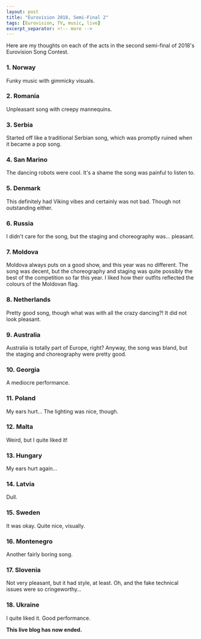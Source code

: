 ```yaml
---
layout: post
title: "Eurovision 2018, Semi-Final 2"
tags: [Eurovision, TV, music, live]
excerpt_separator: <!-- more -->
---
```

Here are my thoughts on each of the acts in the second semi-final of 2018's Eurovision Song Contest.

<!-- more -->

### 1. Norway
Funky music with gimmicky visuals.

### 2. Romania
Unpleasant song with creepy mannequins.

### 3. Serbia
Started off like a traditional Serbian song, which was promptly ruined when it became a pop song.

### 4. San Marino
The dancing robots were cool. It's a shame the song was painful to listen to.

### 5. Denmark
This definitely had Viking vibes and certainly was not bad. Though not outstanding either.

### 6. Russia
I didn't care for the song, but the staging and choreography was… pleasant.

### 7. Moldova
Moldova always puts on a good show, and this year was no different. The song was decent, but the choreography and staging was quite possibly the best of the competition so far this year. I liked how their outfits reflected the colours of the Moldovan flag.

### 8. Netherlands
Pretty good song, though what was with all the crazy dancing?! It did not look pleasant.

### 9. Australia
Australia is totally part of Europe, right? Anyway, the song was bland, but the staging and choreography were pretty good.

### 10. Georgia
A mediocre performance.

### 11. Poland
My ears hurt… The lighting was nice, though.

### 12. Malta
Weird, but I quite liked it!

### 13. Hungary
My ears hurt again…

### 14. Latvia
Dull.

### 15. Sweden
It was okay. Quite nice, visually.

### 16. Montenegro
Another fairly boring song.

### 17. Slovenia
Not very pleasant, but it had style, at least. Oh, and the fake technical issues were so cringeworthy…

### 18. Ukraine
I quite liked it. Good performance.

**This live blog has now ended.**
